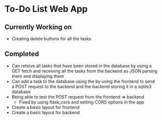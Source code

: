 # To-Do List Web App

## Currently Working on

- Creating delete buttons for all the tasks

## Completed

- Can reteive all tasks that have been stored in the database by using a GET fetch and receiving all the tasks from the
backend as JSON parsing them and displaying them
- Can add a task to the database using the by using the frontend to send a POST request to the backend
and the backend storing it in a sqlite3 database
- Being able to test the POST request from the frontend => backend
  - Fixed by using flask_cors and setting CORS options in the app
- Create a basic layout for frontend
- Create a basic layout for backend
